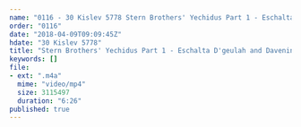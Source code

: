 ```yaml
---
name: "0116 - 30 Kislev 5778 Stern Brothers' Yechidus Part 1 - Eschalta D'geulah and Davening Late"
order: "0116"
date: "2018-04-09T09:09:45Z"
hdate: "30 Kislev 5778"
title: "Stern Brothers' Yechidus Part 1 - Eschalta D'geulah and Davening Late"
keywords: []
file:
- ext: ".m4a"
  mime: "video/mp4"
  size: 3115497
  duration: "6:26"
published: true
---
```


